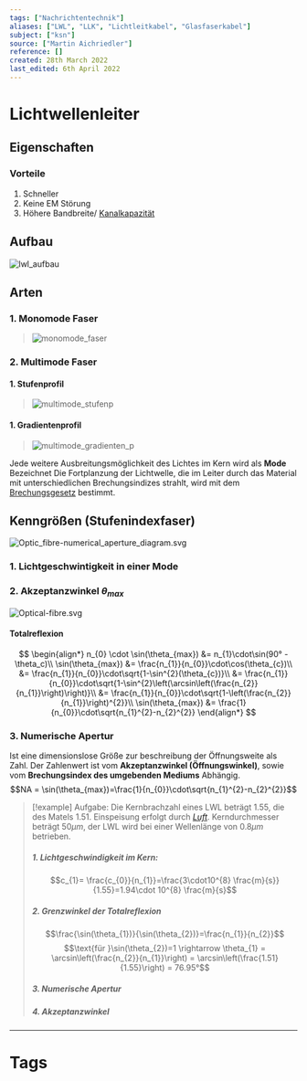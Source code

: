 ```yaml
---
tags: ["Nachrichtentechnik"]
aliases: ["LWL", "LLK", "Lichtleitkabel", "Glasfaserkabel"]
subject: ["ksn"]
source: ["Martin Aichriedler"]
reference: []
created: 28th March 2022
last_edited: 6th April 2022
---
```


# Lichtwellenleiter
## Eigenschaften
### Vorteile
1. Schneller
2. Keine EM Störung
3. Höhere Bandbreite/ [Kanalkapazität](Kanalkapazit%C3%A4t.md)

## Aufbau
![lwl_aufbau](lwl_aufbau.png)
## Arten
### 1. Monomode Faser
>![monomode_faser](monomode_faser.png)
### 2. Multimode Faser
#### 1. Stufenprofil
>![multimode_stufenp](multimode_stufenp.png)

#### 1. Gradientenprofil
>![multimode_gradienten_p](multimode_gradienten_p.png)

Jede weitere Ausbreitungsmöglichkeit des Lichtes im Kern wird als **Mode** Bezeichnet
Die Fortplanzung der Lichtwelle, die im Leiter durch das Material mit unterschiedlichen Brechungsindizes strahlt, wird mit dem [Brechungsgesetz](Snelliussches%20Brechungsgesetz.md) bestimmt.

## Kenngrößen (Stufenindexfaser)
![Optic_fibre-numerical_aperture_diagram.svg](Optic_fibre-numerical_aperture_diagram.svg.png) 

### 1. Lichtgeschwintigkeit in einer Mode

 ### 2. Akzeptanzwinkel $\theta_{max}$
 ![Optical-fibre.svg](Optical-fibre.svg.png)
#### Totalreflexion
$$
\begin{align*}
n_{0} \cdot \sin(\theta_{max}) &= n_{1}\cdot\sin(90° -\theta_c)\\
\sin(\theta_{max}) &= \frac{n_{1}}{n_{0}}\cdot\cos(\theta_{c})\\
&= \frac{n_{1}}{n_{0}}\cdot\sqrt{1-\sin^{2}(\theta_{c})}\\
&= \frac{n_{1}}{n_{0}}\cdot\sqrt{1-\sin^{2}\left(\arcsin\left(\frac{n_{2}}{n_{1}}\right)\right)}\\
&= \frac{n_{1}}{n_{0}}\cdot\sqrt{1-\left(\frac{n_{2}}{n_{1}}\right)^{2}}\\
\sin(\theta_{max}) &= \frac{1}{n_{0}}\cdot\sqrt{n_{1}^{2}-n_{2}^{2}}
\end{align*}
$$
### 3. Numerische Apertur
Ist eine dimensionslose Größe zur beschreibung der Öffnungsweite als Zahl.
Der Zahlenwert ist vom **Akzeptanzwinkel (Öffnungswinkel)**, sowie vom **Brechungsindex des umgebenden Mediums** Abhängig.
$$NA = \sin(\theta_{max})=\frac{1}{n_{0}}\cdot\sqrt{n_{1}^{2}-n_{2}^{2}}$$

>[!example] Aufgabe: Die Kernbrachzahl eines LWL beträgt $1.55$, die des Matels $1.51$. Einspeisung erfolgt durch *[Luft](Lufth%C3%BClle%20der%20Erde.md)*. Kerndurchmesser beträgt $50\mu m$, der LWL wird bei einer Wellenlänge von $0.8\mu m$ betrieben.
> ##### 1. Lichtgeschwindigkeit im Kern:
> $$c_{1}= \frac{c_{0}}{n_{1}}=\frac{3\cdot10^{8} \frac{m}{s}}{1.55}=1.94\cdot 10^{8} \frac{m}{s}$$
> ##### 2. Grenzwinkel der Totalreflexion
> $$\frac{\sin(\theta_{1})}{\sin(\theta_{2})}=\frac{n_{1}}{n_{2}}$$
> $$\text{für }\sin(\theta_{2})=1 \rightarrow \theta_{1} = \arcsin\left(\frac{n_{2}}{n_{1}}\right) = \arcsin\left(\frac{1.51}{1.55}\right) = 76.95°$$
> ##### 3. Numerische Apertur
> ##### 4. Akzeptanzwinkel


---
# Tags